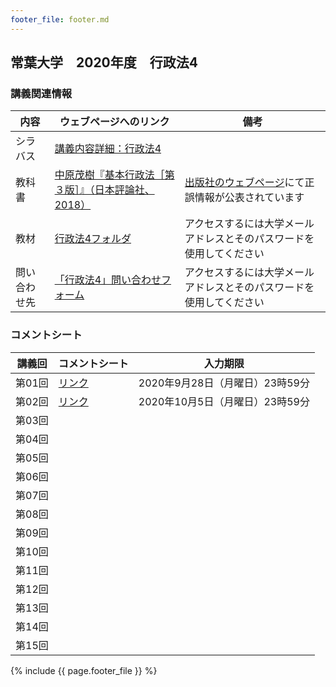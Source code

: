 ```yaml
---
footer_file: footer.md
---
```


## 常葉大学　2020年度　行政法4

### 講義関連情報

|内容|ウェブページへのリンク|備考|
|--|--|--|
|シラバス|[講義内容詳細：行政法4][syllabus]| |
|教科書|[中原茂樹『基本行政法［第３版］』（日本評論社、2018）][textbook]|[出版社のウェブページ][erratta]にて正誤情報が公表されています |
|教材|[行政法4フォルダ][material]|アクセスするには大学メールアドレスとそのパスワードを使用してください|
|問い合わせ先|[「行政法4」問い合わせフォーム][ask]|アクセスするには大学メールアドレスとそのパスワードを使用してください|

[syllabus]: https://portal.sz.tokoha-u.ac.jp/sz/slbssbdr.do?value(risyunen)=2020&value(semekikn)=1&value(kougicd)=441HH33A&value(crclumcd)=1814141000
[textbook]: https://www.nippyo.co.jp/shop/book/7687.html
[erratta]: https://www.nippyo.co.jp/shop/book/7687.html#errataDetail
[material]: https://tumail-my.sharepoint.com/:f:/g/personal/tks-tks_sz_tokoha-u_ac_jp/ElLj5ngA_UJIvHbDN0PgPtABt1kzYkTYNsi2ns8aDjZGvQ
[ask]: https://forms.office.com/Pages/ResponsePage.aspx?id=Pz6yVUTcNEGYkBfdIwxgz3rFM9EfHGZDtaWbHX2D5G9URElRWTI1SVFCRVo5S1Q2RklZVzQySEpDTC4u

### コメントシート

|講義回|コメントシート|入力期限|
| -- | -- | -- |
|第01回 |[リンク][sheet01] |2020年9月28日（月曜日）23時59分|
|第02回 |[リンク][sheet02] |2020年10月5日（月曜日）23時59分|
|第03回 |  | |
|第04回 |  | |
|第05回 |  | |
|第06回 |  | |
|第07回 |  | |
|第08回 |  | |
|第09回 |  | |
|第10回 |  | |
|第11回 |  | |
|第12回 |  | |
|第13回 |  | |
|第14回 |  | |
|第15回 |  | |


[sheet01]: https://forms.office.com/Pages/ResponsePage.aspx?id=Pz6yVUTcNEGYkBfdIwxgz3rFM9EfHGZDtaWbHX2D5G9UQ1NITTlaQUNUR1BQUDlDSzFNTTM5V05RVC4u
[sheet02]: https://forms.office.com/Pages/ResponsePage.aspx?id=Pz6yVUTcNEGYkBfdIwxgz3rFM9EfHGZDtaWbHX2D5G9UMUg2WVdTRTBVMFZLTVpFUlVZMVRaSDVGUC4u

{% include {{ page.footer_file }}  %}
